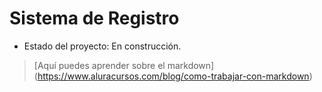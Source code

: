 <h1> Sistema de Registro</h1>

- Estado del proyecto: En construcción.
>[Aquí puedes aprender sobre el markdown] (https://www.aluracursos.com/blog/como-trabajar-con-markdown)
